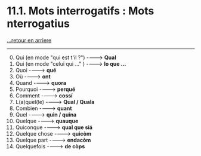 # 11.1. Mots interrogatifs : Mots nterrogatius

[...retour en arriere](../../menu_fiches.md)

---

0. Qui (en mode "qui est t'il ?") ----> **Qual**
1. Qui (en mode "celui qui ..." ) ----> **lo que ...**
2. Quoi  ----> **qué**
3. Où  ----> **ont**
4. Quand  ----> **quora**
5. Pourquoi  ----> **perqué**
6. Comment  ----> **cossí**
7. L(a)quel(le)  ----> **Qual / Quala**
8. Combien  ----> **quant**
9. Quel  ----> **quin / quina**
10. Quelque  ----> **quauque**
11. Quiconque  ----> **qual que siá**
12. Quelque chose ----> **quicòm**
13. Quelque part ----> **endacòm**
14. Quelquefois ----> **de còps**